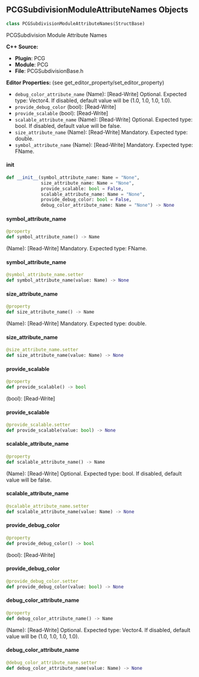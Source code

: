 ## PCGSubdivisionModuleAttributeNames Objects

```python
class PCGSubdivisionModuleAttributeNames(StructBase)
```

PCGSubdivision Module Attribute Names

**C++ Source:**

- **Plugin**: PCG
- **Module**: PCG
- **File**: PCGSubdivisionBase.h

**Editor Properties:** (see get_editor_property/set_editor_property)

- ``debug_color_attribute_name`` (Name):  [Read-Write] Optional. Expected type: Vector4. If disabled, default value will be (1.0, 1.0, 1.0, 1.0).
- ``provide_debug_color`` (bool):  [Read-Write]
- ``provide_scalable`` (bool):  [Read-Write]
- ``scalable_attribute_name`` (Name):  [Read-Write] Optional. Expected type: bool. If disabled, default value will be false.
- ``size_attribute_name`` (Name):  [Read-Write] Mandatory. Expected type: double.
- ``symbol_attribute_name`` (Name):  [Read-Write] Mandatory. Expected type: FName.

<a id="unreal.PCGSubdivisionModuleAttributeNames.__init__"></a>

#### __init__

```python
def __init__(symbol_attribute_name: Name = "None",
             size_attribute_name: Name = "None",
             provide_scalable: bool = False,
             scalable_attribute_name: Name = "None",
             provide_debug_color: bool = False,
             debug_color_attribute_name: Name = "None") -> None
```

<a id="unreal.PCGSubdivisionModuleAttributeNames.symbol_attribute_name"></a>

#### symbol_attribute_name

```python
@property
def symbol_attribute_name() -> Name
```

(Name):  [Read-Write] Mandatory. Expected type: FName.

<a id="unreal.PCGSubdivisionModuleAttributeNames.symbol_attribute_name"></a>

#### symbol_attribute_name

```python
@symbol_attribute_name.setter
def symbol_attribute_name(value: Name) -> None
```

<a id="unreal.PCGSubdivisionModuleAttributeNames.size_attribute_name"></a>

#### size_attribute_name

```python
@property
def size_attribute_name() -> Name
```

(Name):  [Read-Write] Mandatory. Expected type: double.

<a id="unreal.PCGSubdivisionModuleAttributeNames.size_attribute_name"></a>

#### size_attribute_name

```python
@size_attribute_name.setter
def size_attribute_name(value: Name) -> None
```

<a id="unreal.PCGSubdivisionModuleAttributeNames.provide_scalable"></a>

#### provide_scalable

```python
@property
def provide_scalable() -> bool
```

(bool):  [Read-Write]

<a id="unreal.PCGSubdivisionModuleAttributeNames.provide_scalable"></a>

#### provide_scalable

```python
@provide_scalable.setter
def provide_scalable(value: bool) -> None
```

<a id="unreal.PCGSubdivisionModuleAttributeNames.scalable_attribute_name"></a>

#### scalable_attribute_name

```python
@property
def scalable_attribute_name() -> Name
```

(Name):  [Read-Write] Optional. Expected type: bool. If disabled, default value will be false.

<a id="unreal.PCGSubdivisionModuleAttributeNames.scalable_attribute_name"></a>

#### scalable_attribute_name

```python
@scalable_attribute_name.setter
def scalable_attribute_name(value: Name) -> None
```

<a id="unreal.PCGSubdivisionModuleAttributeNames.provide_debug_color"></a>

#### provide_debug_color

```python
@property
def provide_debug_color() -> bool
```

(bool):  [Read-Write]

<a id="unreal.PCGSubdivisionModuleAttributeNames.provide_debug_color"></a>

#### provide_debug_color

```python
@provide_debug_color.setter
def provide_debug_color(value: bool) -> None
```

<a id="unreal.PCGSubdivisionModuleAttributeNames.debug_color_attribute_name"></a>

#### debug_color_attribute_name

```python
@property
def debug_color_attribute_name() -> Name
```

(Name):  [Read-Write] Optional. Expected type: Vector4. If disabled, default value will be (1.0, 1.0, 1.0, 1.0).

<a id="unreal.PCGSubdivisionModuleAttributeNames.debug_color_attribute_name"></a>

#### debug_color_attribute_name

```python
@debug_color_attribute_name.setter
def debug_color_attribute_name(value: Name) -> None
```

<a id="unreal.PCGPinPropertiesGPUStruct"></a>